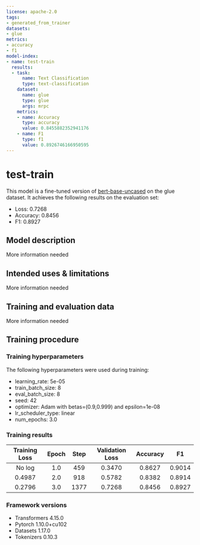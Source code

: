 ```yaml
---
license: apache-2.0
tags:
- generated_from_trainer
datasets:
- glue
metrics:
- accuracy
- f1
model-index:
- name: test-train
  results:
  - task:
      name: Text Classification
      type: text-classification
    dataset:
      name: glue
      type: glue
      args: mrpc
    metrics:
    - name: Accuracy
      type: accuracy
      value: 0.8455882352941176
    - name: F1
      type: f1
      value: 0.8926746166950595
---
```


<!-- This model card has been generated automatically according to the information the Trainer had access to. You
should probably proofread and complete it, then remove this comment. -->

# test-train

This model is a fine-tuned version of [bert-base-uncased](https://huggingface.co/bert-base-uncased) on the glue dataset.
It achieves the following results on the evaluation set:
- Loss: 0.7268
- Accuracy: 0.8456
- F1: 0.8927

## Model description

More information needed

## Intended uses & limitations

More information needed

## Training and evaluation data

More information needed

## Training procedure

### Training hyperparameters

The following hyperparameters were used during training:
- learning_rate: 5e-05
- train_batch_size: 8
- eval_batch_size: 8
- seed: 42
- optimizer: Adam with betas=(0.9,0.999) and epsilon=1e-08
- lr_scheduler_type: linear
- num_epochs: 3.0

### Training results

| Training Loss | Epoch | Step | Validation Loss | Accuracy | F1     |
|:-------------:|:-----:|:----:|:---------------:|:--------:|:------:|
| No log        | 1.0   | 459  | 0.3470          | 0.8627   | 0.9014 |
| 0.4987        | 2.0   | 918  | 0.5782          | 0.8382   | 0.8914 |
| 0.2796        | 3.0   | 1377 | 0.7268          | 0.8456   | 0.8927 |


### Framework versions

- Transformers 4.15.0
- Pytorch 1.10.0+cu102
- Datasets 1.17.0
- Tokenizers 0.10.3
